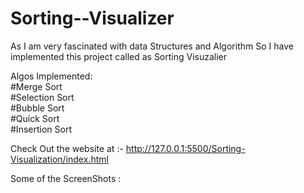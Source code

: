 # Sorting--Visualizer
As I am very fascinated with data Structures and Algorithm So I have implemented this project called as Sorting Visuzalier

Algos Implemented:<br/>
#Merge Sort<br/>
#Selection Sort<br/>
#Bubble Sort<br/>
#Quick Sort<br/>
#Insertion Sort

Check Out the website at :- http://127.0.0.1:5500/Sorting-Visualization/index.html

Some of the ScreenShots :




